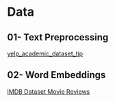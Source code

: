 # Data

## 01- Text Preprocessing
[yelp_academic_dataset_tip](https://www.kaggle.com/datasets/yelp-dataset/yelp-dataset/data)


## 02- Word Embeddings

[IMDB Dataset Movie Reviews](https://www.kaggle.com/datasets/lakshmi25npathi/imdb-dataset-of-50k-movie-reviews)





